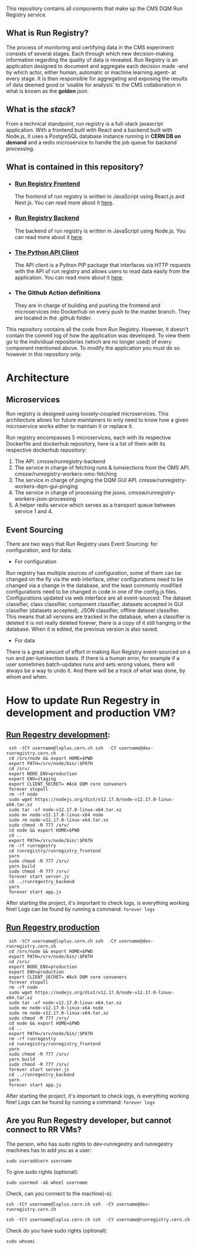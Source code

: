 This repository contains all components that make up the CMS DQM Run Registry service.

## What is Run Registry?

The process of monitoring and certifying data in the CMS experiment consists of several stages. Each through which new decision-making information regarding the quality of data is revealed. Run Registry is an application designed to document and aggregate each decision made -and by which actor, either human, automatic or machine learning agent- at every stage. It is then responsible for aggregating and exposing the results of data deemed good or ‘usable for analysis’ to the CMS collaboration in what is known as the **golden** json.

## What is the _stack_?

From a technical standpoint, run registry is a full-stack javascript application. With a frontend built with React and a backend built with Node.js, it uses a PostgreSQL database instance running in **CERN DB on demand** and a redis microservice to handle the job queue for backend processing.

## What is contained in this repository?

- ### [Run Registry Frontend](https://github.com/cms-DQM/runregistry/blob/master/runregistry_frontend/readme.md)

  The frontend of run registry is written in JavaScript using React.js and Next.js. You can read more about it [here](https://github.com/cms-DQM/runregistry/blob/master/runregistry_frontend/readme.md).

- ### [Run Registry Backend](https://github.com/cms-DQM/runregistry/blob/master/runregistry_backend/readme.md)

  The backend of run registry is written in JavaScript using Node.js. You can read more about it [here](https://github.com/cms-DQM/runregistry/blob/master/runregistry_backend/readme.md).

- ### [The Python API Client](https://github.com/cms-DQM/runregistry/tree/master/runregistry_api_client)

  The API client is a Python PIP package that interfaces via HTTP requests with the API of run registry and allows users to read data easily from the application. You can read more about it [here](https://github.com/cms-DQM/runregistry/tree/master/runregistry_api_client).

- ### The Github Action definitions
  They are in charge of building and pushing the frontend and microservices into Dockerhub on every push to the master branch. They are located in the .github folder.

This repository contains all the code from Run Registry. However, it doesn't contain the commit log of how the application was developed. To view them go to the individiual repositories (which are no longer used) of every component mentioned above. To modify the application you must do so however in this repository only.

# Architecture

## Microservices

Run registry is designed using loosely-coupled microservices. This architecture allows for future maintainers to only need to know how a given microservice works either to maintain it or replace it.

Run registry encompasses 5 microservices, each with its respective Dockerfile and dockerhub repository, here is a list of them with its respective dockerhub repository:

1. The API. cmssw/runregistry-backend
2. The service in charge of fetching runs & lumsiections from the OMS API. cmssw/runregistry-workers-oms-fetching
3. The service in charge of pinging the DQM GUI API. cmssw/runregistry-workers-dqm-gui-pinging
4. The service in charge of processing the jsons. cmssw/runregistry-workers-json-processing
5. A helper redis service which serves as a transport queue between service 1 and 4.

<!-- The following will expand on every service.

1. The API.

Run Registry's API is the most complex microservice, it contains all the routes, the ORM definition models and controllers of the application. -->

## Event Sourcing

There are two ways that Run Registry uses Event Sourcing: for configuration, and for data.

- For configuration

Run registry has multiple sources of configuration, some of them can be changed on the fly via the web interface, other configurations need to be changed via a change in the database, and the least commonly modified configurations need to be changed in code in one of the config.js files. Configurations updated via web interface are all event-sourced: The dataset classifier, class classifier, component classifier, datasets accepted in GUI classifier (datasets accepted), JSON classifier, offline dataset classifier. This means that all versions are tracked in the database, when a classifier is deleted it is not really deleted forever, there is a copy of it still hanging in the database. When it is edited, the previous version is also saved.

- For data

There is a great amount of effort in making Run Registry event-sourced on a run and per-lumisection basis.
If there is a human error, for example if a user sometimes batch-updates runs and sets wrong values, there will always be a way to undo it. And there will be a track of what was done, by whom and when.

# How to update Run Regestry in development and production VM?

## [Run Regestry development](https://dev-cmsrunregistry.web.cern.ch/):

```
 ssh -tCY username@lxplus.cern.ch ssh  -CY username@dev-runregistry.cern.ch
 cd /srv/node && export HOME=$PWD
 export PATH=/srv/node/bin/:$PATH
 cd /srv/
 export NODE_ENV=production
 export ENV=staging
 export CLIENT_SECRET= #Ask DQM core conveners
 forever stopall
 rm -rf node
 sudo wget https://nodejs.org/dist/v12.17.0/node-v12.17.0-linux-x64.tar.xz
 sudo tar -xf node-v12.17.0-linux-x64.tar.xz
 sudo mv node-v12.17.0-linux-x64 node
 sudo rm node-v12.17.0-linux-x64.tar.xz
 sudo chmod -R 777 /srv/
 cd node && export HOME=$PWD
 cd ..
 export PATH=/srv/node/bin/:$PATH
 rm -rf runregestry
 cd runregistry/runregistry_frontend
 yarn
 sudo chmod -R 777 /srv/
 yarn build
 sudo chmod -R 777 /srv/
 forever start server.js
 cd ../runregestry_backend
 yarn
 forever start app.js
```

After starting the project, it's important to check logs, is everything working fine!
Logs can be found by running a command: `forever logs`

## [Run Regestry production](https://cmsrunregistry.web.cern.ch/)

```
 ssh -tCY username@lxplus.cern.ch ssh  -CY username@dev-runregistry.cern.ch
 cd /srv/node && export HOME=$PWD
 export PATH=/srv/node/bin/:$PATH
 cd /srv/
 export NODE_ENV=production
 export ENV=production
 export CLIENT_SECRET= #Ask DQM core conveners
 forever stopall
 rm -rf node
 sudo wget https://nodejs.org/dist/v12.17.0/node-v12.17.0-linux-x64.tar.xz
 sudo tar -xf node-v12.17.0-linux-x64.tar.xz
 sudo mv node-v12.17.0-linux-x64 node
 sudo rm node-v12.17.0-linux-x64.tar.xz
 sudo chmod -R 777 /srv/
 cd node && export HOME=$PWD
 cd ..
 export PATH=/srv/node/bin/:$PATH
 rm -rf runregestry
 cd runregistry/runregistry_frontend
 yarn
 sudo chmod -R 777 /srv/
 yarn build
 sudo chmod -R 777 /srv/
 forever start server.js
 cd ../runregestry_backend
 yarn
 forever start app.js
```
After starting the project, it's important to check logs, is everything working fine!
Logs can be found by running a command: `forever logs`

## Are you Run Regestry developer, but cannot connect to RR VMs?
The person, who has sudo rights to dev-runregestry and runregestry machines has to add you as a user:

```
sudo useraddcern username
```
To give sudo rights (optional):
```
sudo usermod -aG wheel username
```
Check, can you connect to the machine(-s):
```
ssh -tCY username@lxplus.cern.ch ssh  -CY username@dev-runregistry.cern.ch
```
```
ssh -tCY username@lxplus.cern.ch ssh  -CY username@runregistry.cern.ch
```
Check do you have sudo rights (optional):
```
sudo whoami
```
